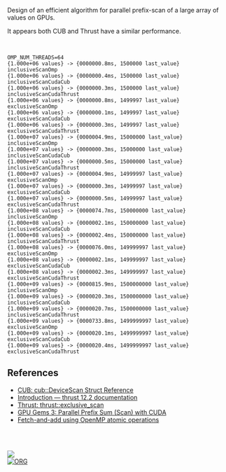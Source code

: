 Design of an efficient algorithm for parallel prefix-scan of a large array of
values on GPUs.

It appears both CUB and Thrust have a similar performance.

<br>

```log
OMP_NUM_THREADS=64
{1.000e+06 values} -> {0000000.8ms, 1500000 last_value} inclusiveScanOmp
{1.000e+06 values} -> {0000000.4ms, 1500000 last_value} inclusiveScanCudaCub
{1.000e+06 values} -> {0000000.3ms, 1500000 last_value} inclusiveScanCudaThrust
{1.000e+06 values} -> {0000000.8ms, 1499997 last_value} exclusiveScanOmp
{1.000e+06 values} -> {0000000.1ms, 1499997 last_value} exclusiveScanCudaCub
{1.000e+06 values} -> {0000000.3ms, 1499997 last_value} exclusiveScanCudaThrust
{1.000e+07 values} -> {0000004.9ms, 15000000 last_value} inclusiveScanOmp
{1.000e+07 values} -> {0000000.3ms, 15000000 last_value} inclusiveScanCudaCub
{1.000e+07 values} -> {0000000.5ms, 15000000 last_value} inclusiveScanCudaThrust
{1.000e+07 values} -> {0000004.9ms, 14999997 last_value} exclusiveScanOmp
{1.000e+07 values} -> {0000000.3ms, 14999997 last_value} exclusiveScanCudaCub
{1.000e+07 values} -> {0000000.5ms, 14999997 last_value} exclusiveScanCudaThrust
{1.000e+08 values} -> {0000074.7ms, 150000000 last_value} inclusiveScanOmp
{1.000e+08 values} -> {0000002.1ms, 150000000 last_value} inclusiveScanCudaCub
{1.000e+08 values} -> {0000002.4ms, 150000000 last_value} inclusiveScanCudaThrust
{1.000e+08 values} -> {0000076.0ms, 149999997 last_value} exclusiveScanOmp
{1.000e+08 values} -> {0000002.1ms, 149999997 last_value} exclusiveScanCudaCub
{1.000e+08 values} -> {0000002.3ms, 149999997 last_value} exclusiveScanCudaThrust
{1.000e+09 values} -> {0000815.9ms, 1500000000 last_value} inclusiveScanOmp
{1.000e+09 values} -> {0000020.3ms, 1500000000 last_value} inclusiveScanCudaCub
{1.000e+09 values} -> {0000020.7ms, 1500000000 last_value} inclusiveScanCudaThrust
{1.000e+09 values} -> {0000733.8ms, 1499999997 last_value} exclusiveScanOmp
{1.000e+09 values} -> {0000020.1ms, 1499999997 last_value} exclusiveScanCudaCub
{1.000e+09 values} -> {0000020.4ms, 1499999997 last_value} exclusiveScanCudaThrust
```


## References

- [CUB: cub::DeviceScan Struct Reference](https://nvlabs.github.io/cub/structcub_1_1_device_scan.html#a02b2d2e98f89f80813460f6a6ea1692b)
- [Introduction — thrust 12.2 documentation](https://docs.nvidia.com/cuda/thrust/index.html)
- [Thrust: thrust::exclusive_scan](https://thrust.github.io/doc/group__prefixsums_ga7be5451c96d8f649c8c43208fcebb8c3.html)
- [GPU Gems 3: Parallel Prefix Sum (Scan) with CUDA](https://developer.nvidia.com/gpugems/gpugems3/part-vi-gpu-computing/chapter-39-parallel-prefix-sum-scan-cuda)
- [Fetch-and-add using OpenMP atomic operations](https://stackoverflow.com/a/7918281/1413259)

<br>
<br>


[![](https://img.youtube.com/vi/yqO7wVBTuLw/maxresdefault.jpg)](https://www.youtube.com/watch?v=yqO7wVBTuLw)<br>
[![ORG](https://img.shields.io/badge/org-puzzlef-green?logo=Org)](https://puzzlef.github.io)
